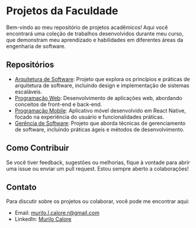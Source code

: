 # Projetos da Faculdade

Bem-vindo ao meu repositório de projetos acadêmicos! Aqui você encontrará uma coleção de trabalhos desenvolvidos durante meu curso, que demonstram meu aprendizado e habilidades em diferentes áreas da engenharia de software.

## Repositórios

- [Arquitetura de Software](https://github.com/mucarii/arquitetura-software-utfpr): Projeto que explora os princípios e práticas de arquitetura de software, incluindo design e implementação de sistemas escaláveis.
- [Programação Web](https://github.com/mucarii/programacao-web-utfpr): Desenvolvimento de aplicações web, abordando conceitos de front-end e back-end.
- [Programação Mobile](https://github.com/mucarii/SatisfyingYou): Aplicativo móvel desenvolvido em React Native, focado na experiência do usuário e funcionalidades práticas.
- [Gerência de Software](https://github.com/mucarii/medus): Projeto que aborda técnicas de gerenciamento de software, incluindo práticas ágeis e métodos de desenvolvimento.

## Como Contribuir

Se você tiver feedback, sugestões ou melhorias, fique à vontade para abrir uma issue ou enviar um pull request. Estou sempre aberto a colaborações!

## Contato

Para discutir sobre os projetos ou colaborar, você pode me encontrar aqui:

- Email: murilo.l.calore.r@gmail.com
- LinkedIn: [Murilo Calore](https://www.linkedin.com/in/murilo-calore)

